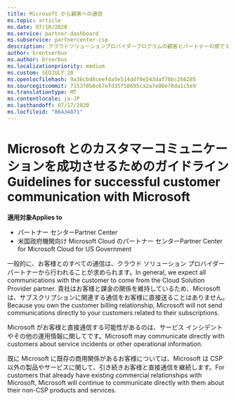 ```yaml
---
title: Microsoft から顧客への通信
ms.topic: article
ms.date: 07/10/2020
ms.service: partner-dashboard
ms.subservice: partnercenter-csp
description: クラウドソリューションプロバイダープログラムの顧客とパートナーの間でマイクロソフトが顧客とのコミュニケーションを期待する方法について説明します。
author: brentserbus
ms.author: brserbus
ms.localizationpriority: medium
ms.custom: SEOJULY.20
ms.openlocfilehash: 9a36cbd8ceefda5e514ddf0e543daf78bc266285
ms.sourcegitcommit: 7153f0b8c67efd35f58695ca2a7e00e70da1c5e9
ms.translationtype: MT
ms.contentlocale: ja-JP
ms.lasthandoff: 07/17/2020
ms.locfileid: "86434871"
---
```

# <a name="guidelines-for-successful-customer-communication-with-microsoft"></a><span data-ttu-id="075f8-103">Microsoft とのカスタマーコミュニケーションを成功させるためのガイドライン</span><span class="sxs-lookup"><span data-stu-id="075f8-103">Guidelines for successful customer communication with Microsoft</span></span>

<span data-ttu-id="075f8-104">**適用対象**</span><span class="sxs-lookup"><span data-stu-id="075f8-104">**Applies to**</span></span>

-  <span data-ttu-id="075f8-105">パートナー センター</span><span class="sxs-lookup"><span data-stu-id="075f8-105">Partner Center</span></span>
-  <span data-ttu-id="075f8-106">米国政府機関向け Microsoft Cloud のパートナー センター</span><span class="sxs-lookup"><span data-stu-id="075f8-106">Partner Center for Microsoft Cloud for US Government</span></span>

<span data-ttu-id="075f8-107">一般的に、お客様とのすべての通信は、クラウド ソリューション プロバイダー パートナーから行われることが求められます。</span><span class="sxs-lookup"><span data-stu-id="075f8-107">In general, we expect all communications with the customer to come from the Cloud Solution Provider partner.</span></span> <span data-ttu-id="075f8-108">貴社はお客様と課金の関係を維持しているため、Microsoft は、サブスクリプションに関連する通信をお客様に直接送ることはありません。</span><span class="sxs-lookup"><span data-stu-id="075f8-108">Because you own the customer billing relationship, Microsoft will not send communications directly to your customers related to their subscriptions.</span></span>

<span data-ttu-id="075f8-109">Microsoft がお客様と直接通信する可能性があるのは、サービス インシデントやその他の運用情報に関してです。</span><span class="sxs-lookup"><span data-stu-id="075f8-109">Microsoft may communicate directly with customers about service incidents or other operational information.</span></span>

<span data-ttu-id="075f8-110">既に Microsoft に既存の商用関係があるお客様については、Microsoft は CSP 以外の製品やサービスに関して、引き続きお客様と直接通信を継続します。</span><span class="sxs-lookup"><span data-stu-id="075f8-110">For customers that already have existing commercial relationships with Microsoft, Microsoft will continue to communicate directly with them about their non-CSP products and services.</span></span>
